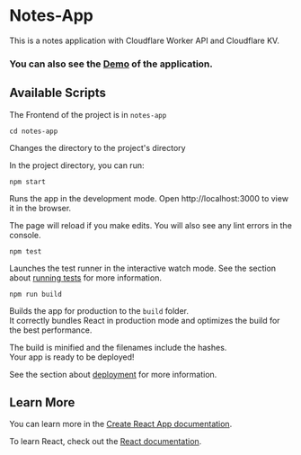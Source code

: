 # Notes-App
This is a notes application with Cloudflare Worker API and Cloudflare KV.

### You can also see the [Demo](https://notes-app-cfw-api.netlify.app/) of the application.

## Available Scripts
The Frontend of the project is in `notes-app` 

````
cd notes-app
````
Changes the directory to the project's directory

In the project directory, you can run:

````
npm start
````
Runs the app in the development mode.
Open http://localhost:3000 to view it in the browser.

The page will reload if you make edits.
You will also see any lint errors in the console.

````
npm test
````
Launches the test runner in the interactive watch mode.
See the section about [running tests](https://create-react-app.dev/docs/running-tests/) for more information.

````
npm run build
````
Builds the app for production to the `build` folder.<br>
It correctly bundles React in production mode and optimizes the build for the best performance.

The build is minified and the filenames include the hashes.<br>
Your app is ready to be deployed!

See the section about [deployment](https://create-react-app.dev/docs/deployment/) for more information.

## Learn More
You can learn more in the [Create React App documentation](https://create-react-app.dev/docs/getting-started/).

To learn React, check out the [React documentation](https://react.dev/).

